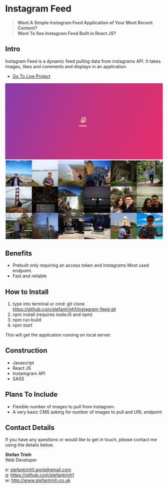 # Instagram Feed

> __**Want A Simple Instagram Feed Application of Your Most Recent Content?**__  
> __**Want To See Instagram Feed Built in React JS?**__    
>

## Intro

Instagram Feed is a dynamic feed pulling data from instagrams API. It takes images, likes and comments and displays in an application. 

- [Go To Live Project](https://instagram-feed-st.netlify.com/)

![AniCSS-Screenshot](src/media/screenshots/instagram-feed-img1.png "AniCSS Screenshot1")  
![AniCSS-Screenshot](src/media/screenshots/instagram-feed-img2.png "AniCSS Screenshot2")

## Benefits

- Prebuilt only requiring an access token and Instagrams Most used endpoint.
- Fast and reliable

## How to Install

1. type into terminal or cmd: git clone https://github.com/stefantrinh1/instagram-feed.git
2. npm install (requires nodeJS and npm)
3. npm run build
4. npm start

This will get the application running on local server.

## Construction

- Javascript
- React JS
- Instamgram API
- SASS

## Plans To Include

- Flexible number of images to pull from instagram.
- A very basic CMS asking for number of images to pull and URL endpoint

## Contact Details

If you have any questions or would like to get in touch, please contact me using the details below.

__**Stefan Trinh**__  
Web Developer  

e: stefantrinh1.work@gmail.com  
g: https://github.com/stefantrinh1  
w: http://www.stefantrinh.co.uk  
